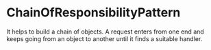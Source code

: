 # ChainOfResponsibilityPattern
It helps to build a chain of objects. A request enters from one end and keeps going from an object to another until it finds a suitable handler.
